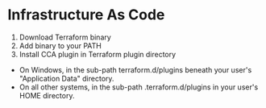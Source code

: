 Infrastructure As Code
======================

1. Download Terraform binary
2. Add binary to your PATH
3. Install CCA plugin in Terraform plugin directory
  - On Windows, in the sub-path terraform.d/plugins beneath your user's "Application Data" directory.
  - On all other systems, in the sub-path .terraform.d/plugins in your user's HOME directory.